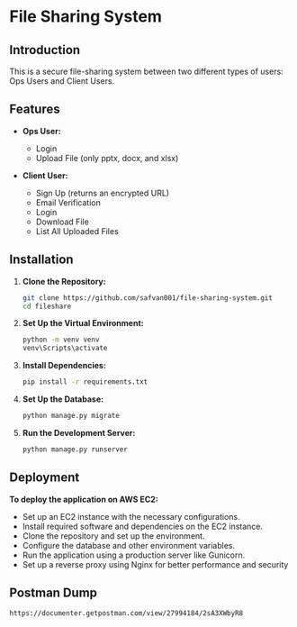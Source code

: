 # File Sharing System

## Introduction

This is a secure file-sharing system between two different types of users: Ops Users and Client Users.

## Features

- **Ops User:**
  - Login
  - Upload File (only pptx, docx, and xlsx)

- **Client User:**
  - Sign Up (returns an encrypted URL)
  - Email Verification
  - Login
  - Download File
  - List All Uploaded Files

## Installation

1. **Clone the Repository:**
   ```bash
   git clone https://github.com/safvan001/file-sharing-system.git
   cd fileshare
2. **Set Up the Virtual Environment:**
   ```bash
   python -m venv venv
   venv\Scripts\activate
3. **Install Dependencies:**
   ```bash
   pip install -r requirements.txt
4. **Set Up the Database:**
   ```bash
   python manage.py migrate
5. **Run the Development Server:**
   ```bash
   python manage.py runserver

## Deployment
**To deploy the application on AWS EC2:**
  - Set up an EC2 instance with the necessary configurations.
  - Install required software and dependencies on the EC2 instance.
  - Clone the repository and set up the environment.
  - Configure the database and other environment variables.
  - Run the application using a production server like Gunicorn.
  - Set up a reverse proxy using Nginx for better performance and security


## Postman Dump
  ```bash
  https://documenter.getpostman.com/view/27994184/2sA3XWbyR8



   

   
   
